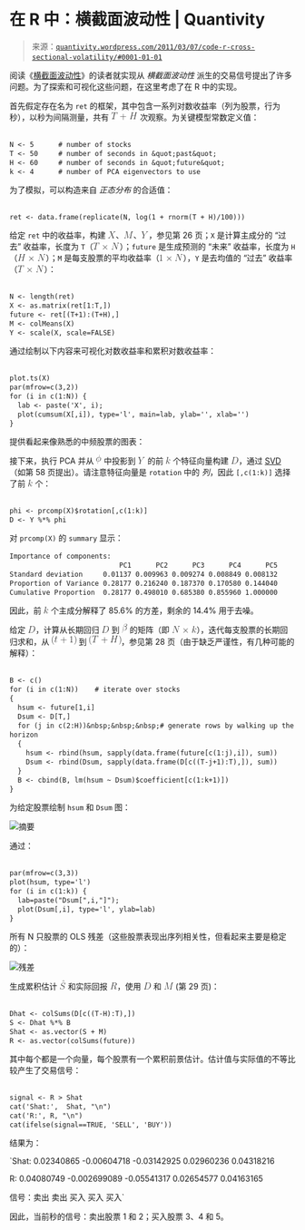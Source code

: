 <!--yml

category: 未分类

date: 2024-05-18 13:50:11

-->

# 在 R 中：横截面波动性 | Quantivity

> 来源：[`quantivity.wordpress.com/2011/03/07/code-r-cross-sectional-volatility/#0001-01-01`](https://quantivity.wordpress.com/2011/03/07/code-r-cross-sectional-volatility/#0001-01-01)

阅读《[横截面波动性](https://quantivity.wordpress.com/2011/03/02/cross-sectional-volatility/)》的读者就实现从 *横截面波动性* 派生的交易信号提出了许多问题。为了探索和可视化这些问题，在这里考虑了在 R 中的实现。

首先假定存在名为 `ret` 的框架，其中包含一系列对数收益率（列为股票，行为秒），以秒为间隔测量，共有 ![T + H](img/a61cc2d72b56252da0da844f585fe5b2.png) 次观察。为关键模型常数定义值：

```

N <- 5		# number of stocks
T <- 50		# number of seconds in &quot;past&quot;
H <- 60		# number of seconds in &quot;future&quot;
k <- 4		# number of PCA eigenvectors to use

```

为了模拟，可以构造来自 *正态分布* 的合适值：

```

ret <- data.frame(replicate(N, log(1 + rnorm(T + H)/100)))

```

给定 `ret` 中的收益率，构建 ![X](img/794e4ed8a3c3c8bb8e8b00198c6103c8.png)、![M](img/eb44ec3c0dcc9f29a8750db07e9e5890.png)、![Y](img/63e7cd04349f08d31d7afd3b8ec5de33.png)，参见第 26 页；`X` 是计算主成分的 “过去” 收益率，长度为 `T`（![T \times N](img/04699d8fef8f326b1523370f8a7b6af4.png)）；`future` 是生成预测的 “未来” 收益率，长度为 `H`（![H \times N](img/68274602cb2e85fd06e76c4393e0089f.png)）；`M` 是每支股票的平均收益率（![1 \times N](img/7cba92d9ea69bb7d44af635616443025.png)），`Y` 是去均值的 “过去” 收益率（![T \times N](img/04699d8fef8f326b1523370f8a7b6af4.png)）：

```

N <- length(ret)
X <- as.matrix(ret[1:T,])
future <- ret[(T+1):(T+H),]
M <- colMeans(X)
Y <- scale(X, scale=FALSE)

```

通过绘制以下内容来可视化对数收益率和累积对数收益率：

```

plot.ts(X)
par(mfrow=c(3,2))
for (i in c(1:N)) { 
  lab <- paste('X', i);
  plot(cumsum(X[,i]), type='l', main=lab, ylab='', xlab='') 
}

```

提供看起来像熟悉的中频股票的图表：

接下来，执行 PCA 并从 ![phi](img/2091dd12efe62f5560f0e90f96ef4889.png) 中投影到 ![Y](img/63e7cd04349f08d31d7afd3b8ec5de33.png) 的前 ![k](img/7881e4ad2e7a375a9b4dd9dea1f6a3ae.png) 个特征向量构建 ![D ](img/9b99697119ba9275b05e5090634c55ee.png)，通过 [SVD](http://en.wikipedia.org/wiki/Singular_value_decomposition)（如第 58 页提出）。请注意特征向量是 `rotation` 中的 *列*，因此 `[,c(1:k)]` 选择了前 ![k](img/7881e4ad2e7a375a9b4dd9dea1f6a3ae.png) 个：

```

phi <- prcomp(X)$rotation[,c(1:k)]
D <- Y %*% phi

```

对 `prcomp(X)` 的 `summary` 显示：

```
Importance of components:
                           PC1      PC2      PC3      PC4      PC5
Standard deviation     0.01137 0.009963 0.009274 0.008849 0.008132
Proportion of Variance 0.28177 0.216240 0.187370 0.170580 0.144040
Cumulative Proportion  0.28177 0.498010 0.685380 0.855960 1.000000 
```

因此，前 ![k](img/7881e4ad2e7a375a9b4dd9dea1f6a3ae.png) 个主成分解释了 85.6% 的方差，剩余的 14.4% 用于去噪。

给定 ![D](img/fd6081407ca943a923c743cb5596009a.png)，计算从长期回归 ![D](img/fd6081407ca943a923c743cb5596009a.png) 到 ![beta](img/e59dd600f7eb22f952e355797bceba2e.png) 的矩阵（即 ![N \times k](img/96869c7cd44bcacf53c9d11dd5568a46.png)），迭代每支股票的长期回归求和，从 ![t + 1](img/48b29450357e5785b5ad5b9aa729ff64.png) 到 ![T + H](img/6dcace480cda3b7eca82519f10209b1c.png)，参见第 28 页（由于缺乏严谨性，有几种可能的解释）：

```

B <- c()
for (i in c(1:N))    # iterate over stocks
{
  hsum <- future[1,i]
  Dsum <- D[T,]
  for (j in c(2:H))&nbsp;&nbsp;&nbsp;# generate rows by walking up the horizon
  {
    hsum <- rbind(hsum, sapply(data.frame(future[c(1:j),i]), sum))
    Dsum <- rbind(Dsum, sapply(data.frame(D[c((T-j+1):T),]), sum))
  }
  B <- cbind(B, lm(hsum ~ Dsum)$coefficient[c(1:k+1)])
}

```

为给定股票绘制 `hsum` 和 `Dsum` 图：

![摘要](https://quantivity.wordpress.com/wp-content/uploads/2011/03/sums.png)

通过：

```

par(mfrow=c(3,3))
plot(hsum, type='l')
for (i in c(1:k)) {
  lab=paste("Dsum[",i,"]");
  plot(Dsum[,i], type='l', ylab=lab)
}

```

所有 N 只股票的 OLS 残差（这些股票表现出序列相关性，但看起来主要是稳定的）：

![残差](https://quantivity.wordpress.com/wp-content/uploads/2011/03/residuals.png)

生成累积估计 ![\hat{S}](img/4afbff9deffdcb0bb4f4d4a5716de7f4.png) 和实际回报 ![R](img/e9185405078a808ad045a6921814a68b.png)，使用 ![D](img/fd6081407ca943a923c743cb5596009a.png) 和 ![M](img/eb44ec3c0dcc9f29a8750db07e9e5890.png) (第 29 页)：

```

Dhat <- colSums(D[c((T-H):T),])
S <- Dhat %*% B
Shat <- as.vector(S + M)
R <- as.vector(colSums(future))

```

其中每个都是一个向量，每个股票有一个累积前景估计。估计值与实际值的不等比较产生了交易信号：

```

signal <- R > Shat
cat('Shat:',  Shat, "\n")
cat('R:', R, "\n")
cat(ifelse(signal==TRUE, 'SELL', 'BUY'))

```

结果为：

`Shat: 0.02340865 -0.00604718 -0.03142925 0.02960236 0.04318216

R: 0.04080749 -0.002699089 -0.05541317 0.02654577 0.04163165

信号：卖出 卖出 买入 买入 买入`

因此，当前秒的信号：卖出股票 1 和 2；买入股票 3、4 和 5。
